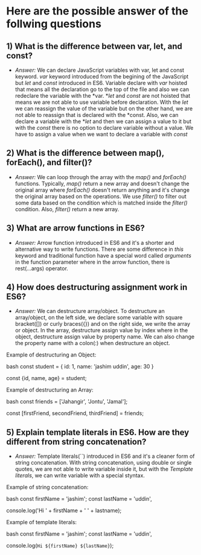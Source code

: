 # Here are the possible answer of the follwing questions

## 1) What is the difference between var, let, and const?

 - *Answer:* We can declare JavaScript variables with var, let and const keyword. *var* keyword introduced from the begining of the JavaScript but *let* and *const* introduced in ES6. Variable declare with *var* hoisted that means all the declaration go to the top of the file and also we can redeclare the variable with the *var. **let* and *const* are not hoisted that means we are not able to use variable before declaration. With the *let* we can reassign the value of the variable but on the other hand, we are not able to reassign that is declared with the *const. Also, we can declare a variable with the **let* and then we can assign a value to it but with the *const* there is no option to declare variable without a value. We have to assign a value when we want to declare a variable with *const*

## 2) What is the difference between map(), forEach(), and filter()?

- *Answer:* We can loop through the array with the *map()* and *forEach()* functions. Typically, *map()* return a new array and doesn't change the original array where *forEach()* doesn't return anything and it's change the original array based on the operations. We use *filter()* to filter out some data based on the condition which is matched inside the *filter()* condition. Also, *filter()* return a new array.

## 3) What are arrow functions in ES6?

- *Answer:* Arrow function introduced in ES6 and it's a shorter and alternative way to write functions. There are some difference in *this* keyword and traditional function have a special word called *arguments* in the function parameter where in the arrow function, there is rest(...args) operator.

## 4) How does destructuring assignment work in ES6?

- *Answer:* We can destructure array/object. To destructure an array/object, on the left side, we declare some variable with square bracket([]) or curly braces({}) and on the right side, we write the array or object. In the array, destructure assign value by index where in the object, destructure assign value by property name. We can also change the property name with a colon(:) when destructure an object.

Example of destructuring an Object:

bash
const student = {
    id: 1,
    name: 'jashim uddin',
    age: 30
}

const {id, name, age} = student;


Example of destructuring an Array:

bash
const friends = ['Jahangir', 'Jontu', 'Jamal'];

const [firstFriend, secondFriend, thirdFriend] = friends;


## 5) Explain template literals in ES6. How are they different from string concatenation?

- *Answer:* Template literals(``) introduced in ES6 and it's a cleaner form of string concatenation. With string concatenation, using double or single quotes, we are not able to write variable inside it, but with the *Template literals*, we can write variable with a special styntax.

Example of string concatenation:

bash
const firstName = 'jashim';
const lastName = 'uddin',

console.log('Hi ' + firstName + ' ' + lastname);


Example of template literals:

bash
const firstName = 'jashim';
const lastName = 'uddin',

console.log(`Hi ${firstName} ${lastName}`);

